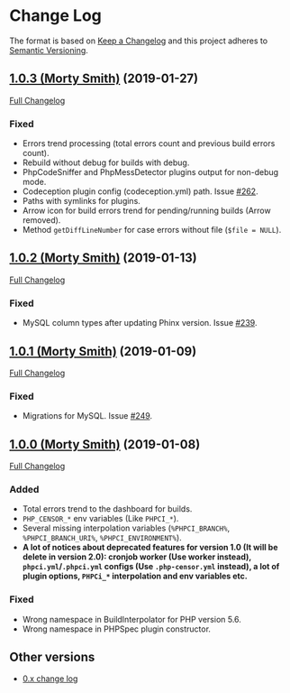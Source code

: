 # Change Log


The format is based on [Keep a Changelog](http://keepachangelog.com/en/1.0.0/) and this project adheres to 
[Semantic Versioning](http://semver.org/spec/v2.0.0.html).


## [1.0.3 (Morty Smith)](https://github.com/php-censor/php-censor/tree/1.0.3) (2019-01-27)

[Full Changelog](https://github.com/php-censor/php-censor/compare/1.0.2...1.0.3)

### Fixed

- Errors trend processing (total errors count and previous build errors count).
- Rebuild without debug for builds with debug.
- PhpCodeSniffer and PhpMessDetector plugins output for non-debug mode.
- Codeception plugin config (codeception.yml) path. Issue [#262](https://github.com/php-censor/php-censor/issues/262).
- Paths with symlinks for plugins.
- Arrow icon for build errors trend for pending/running builds (Arrow removed).
- Method `getDiffLineNumber` for case errors without file (`$file = NULL`).


## [1.0.2 (Morty Smith)](https://github.com/php-censor/php-censor/tree/1.0.2) (2019-01-13)

[Full Changelog](https://github.com/php-censor/php-censor/compare/1.0.1...1.0.2)

### Fixed

- MySQL column types after updating Phinx version. Issue [#239](https://github.com/php-censor/php-censor/issues/239).


## [1.0.1 (Morty Smith)](https://github.com/php-censor/php-censor/tree/1.0.1) (2019-01-09)

[Full Changelog](https://github.com/php-censor/php-censor/compare/1.0.0...1.0.1)

### Fixed

- Migrations for MySQL. Issue [#249](https://github.com/php-censor/php-censor/issues/249).


## [1.0.0 (Morty Smith)](https://github.com/php-censor/php-censor/tree/1.0.0) (2019-01-08)

[Full Changelog](https://github.com/php-censor/php-censor/compare/0.25.0...1.0.0)

### Added

- Total errors trend to the dashboard for builds.
- `PHP_CENSOR_*` env variables (Like `PHPCI_*`).
- Several missing interpolation variables (`%PHPCI_BRANCH%`, `%PHPCI_BRANCH_URI%`, `%PHPCI_ENVIRONMENT%`).
- **A lot of notices about deprecated features for version 1.0 (It will be delete in version 2.0): cronjob worker 
(Use worker instead), `phpci.yml`/`.phpci.yml` configs (Use `.php-censor.yml` instead), a lot of plugin options, 
`PHPCi_*` interpolation and env variables etc.**

### Fixed

- Wrong namespace in BuildInterpolator for PHP version 5.6.
- Wrong namespace in PHPSpec plugin constructor.


## Other versions

- [0.x change log](/docs/CHANGELOG_0.x.md)
